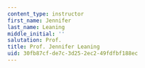 ```yaml
---
content_type: instructor
first_name: Jennifer
last_name: Leaning
middle_initial: ''
salutation: Prof.
title: Prof. Jennifer Leaning
uid: 30fb87cf-de7c-3d25-2ec2-49fdfbf188ec
---
```

